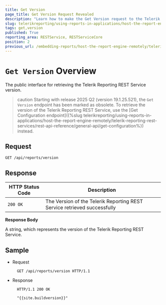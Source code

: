 ```yaml
---
title: Get Version
page_title: Get Version Request Revealed
description: "Learn how to make the Get Version request to the Telerik Reporting REST Service and what response to expect."
slug: telerikreporting/using-reports-in-applications/host-the-report-engine-remotely/telerik-reporting-rest-services/rest-api-reference/general-api/get-version
tags: get,version
published: True
reporting_area: RESTService, RESTServiceCore
position: 2
previous_url: /embedding-reports/host-the-report-engine-remotely/telerik-reporting-rest-services/rest-api-reference/general-api/get-version, /embedding-reports/host-the-report-engine-remotely/rest-api-reference/general-api/
---
```


# `Get Version` Overview

The public interface for retrieving the Telerik Reporting REST Service version.

>caution Starting with release 2025 Q2 (version 19.1.25.521), the `Get Version` endpoint has been marked as obsolete. To retrieve the version of the Telerik Reporting REST Service, use the [Get Configuration endpoint]({%slug telerikreporting/using-reports-in-applications/host-the-report-engine-remotely/telerik-reporting-rest-services/rest-api-reference/general-api/get-configuration%}) instead.

## Request

	GET /api/reports/version

## Response

| HTTP Status Code | Description |
| ------ | ------ |
|`200 OK`|The Version of the Telerik Reporting REST Service retrieved successfully|

__Response Body__

A string, which represents the version of the Telerik Reporting REST Service.

## Sample

* Request

		GET /api/reports/version HTTP/1.1

* Response

		HTTP/1.1 200 OK

		"{{site.buildversion}}"
